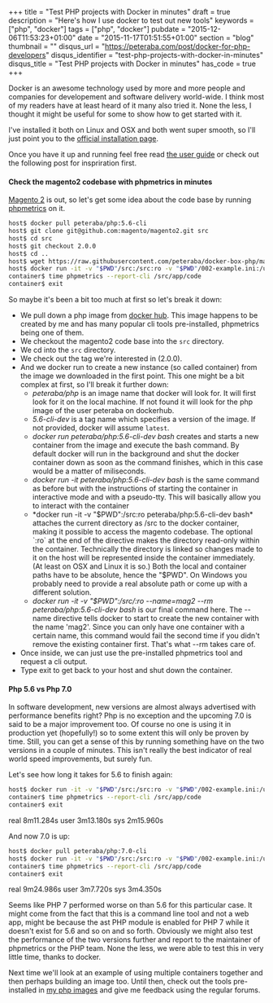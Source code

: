 +++
title = "Test PHP projects with Docker in minutes"
draft = true
description = "Here's how I use docker to test out new tools"
keywords = ["php", "docker"]
tags = ["php", "docker"]
pubdate = "2015-12-06T11:53:23+01:00"
date = "2015-11-17T01:51:55+01:00"
section = "blog"
thumbnail = ""
disqus_url = "https://peteraba.com/post/docker-for-php-developers"
disqus_identifier = "test-php-projects-with-docker-in-minutes"
disqus_title = "Test PHP projects with Docker in minutes"
has_code = true
+++

Docker is an awesome technology used by more and more people and companies for developement and software delivery world-wide. I think most of my readers have at least heard of it many also tried it. None the less, I thought it might be useful for some to show how to get started with it.

I've installed it both on Linux and OSX and both went super smooth, so I'll just point you to the [official installation page](http://docs.docker.com/engine/installation/).

Once you have it up and running feel free read [the user guide](http://docs.docker.com/engine/userguide/) or check out the following post for inspriration first.

#### Check the magento2 codebase with phpmetrics in minutes

[Magento 2](https://github.com/magento/magento2.git) is out, so let's get some idea about the code base by running [phpmetrics](http://www.phpmetrics.org/) on it.

```bash
host$ docker pull peteraba/php:5.6-cli
host$ git clone git@github.com:magento/magento2.git src
host$ cd src
host$ git checkout 2.0.0
host$ cd ..
host$ wget https://raw.githubusercontent.com/peteraba/docker-box-php/master/base/002-example.ini
host$ docker run -it -v "$PWD"/src:/src:ro -v "$PWD"/002-example.ini:/usr/local/etc/php/conf.d/002-example.ini --name=mag2 --rm peteraba/php:5.6-cli bash
container$ time phpmetrics --report-cli /src/app/code
container$ exit
```

So maybe it's been a bit too much at first so let's break it down:
 - We pull down a php image from [docker hub](https://hub.docker.com/). This image happens to be created by me and has many popular cli tools pre-installed, phpmetrics being one of them.
 - We checkout the magento2 code base into the `src` directory.
 - We cd into the `src` directory.
 - We check out the tag we're interested in (2.0.0).
 - And we docker run to create a new instance (so called container) from the image we downloaded in the first point. This one might be a bit complex at first, so I'll break it further down:
   - *peteraba/php* is an image name that docker will look for. It will first look for it on the local machine. If not found it will look for the php image of the user peteraba on dockerhub.
   - *5.6-cli-dev* is a tag name which specifies a version of the image. If not provided, docker will assume `latest`.
   - *docker run peteraba/php:5.6-cli-dev bash* creates and starts a new container from the image and execute the bash command. By default docker will run in the background and shut the docker container down as soon as the command finishes, which in this case would be a matter of miliseconds.
   - *docker run -it peteraba/php:5.6-cli-dev bash* is the same command as before but with the instructions of starting the container in interactive mode and with a pseudo-tty. This will basically allow you to interact with the container
   - *docker run -it -v "$PWD":/src:ro peteraba/php:5.6-cli-dev bash* attaches the current directory as /src to the docker container, making it possible to access the magento codebase. The optional `:ro` at the end of the directive makes the directory read-only within the container. Technically the directory is linked so changes made to it on the host will be represented inside the container immediately. (At least on OSX and Linux it is so.) Both the local and container paths have to be absolute, hence the "$PWD". On Windows you probably need to provide a real absolute path or come up with a different solution.
   - *docker run -it -v "$PWD":/src/:ro --name=mag2 --rm peteraba/php:5.6-cli-dev bash* is our final command here. The --name directive tells docker to start to create the new container with the name 'mag2'. Since you can only have one container with a certain name, this command would fail the second time if you didn't remove the existing container first. That's what --rm takes care of.
 - Once inside, we can just use the pre-installed phpmetrics tool and request a cli output.
 - Type exit to get back to your host and shut down the container.


#### Php 5.6 vs Php 7.0

In software development, new versions are almost always advertised with performance benefits right? Php is no exception and the upcoming 7.0 is said to be a major improvement too. Of course no one is using it in production yet (hopefully!) so to some extent this will only be proven by time. Still, you can get a sense of this by running something have on the two versions in a couple of minutes. This isn't really the best indicator of real world speed improvements, but surely fun.

Let's see how long it takes for 5.6 to finish again:

```bash
host$ docker run -it -v "$PWD"/src:/src:ro -v "$PWD"/002-example.ini:/usr/local/etc/php/conf.d/002-example.ini --name=mag2 --rm peteraba/php:5.6-cli bash
container$ time phpmetrics --report-cli /src/app/code
container$ exit
```
real	8m11.284s
user	3m13.180s
sys	2m15.960s

And now 7.0 is up:

```bash
host$ docker pull peteraba/php:7.0-cli
host$ docker run -it -v "$PWD"/src:/src:ro -v "$PWD"/002-example.ini:/usr/local/etc/php/conf.d/002-example.ini --name=mag2 --rm peteraba/php:7.0-cli bash
container$ time phpmetrics --report-cli /src/app/code
container$ exit
```
real	9m24.986s
user	3m7.720s
sys	3m4.350s

Seems like PHP 7 performed worse on than 5.6 for this particular case. It might come from the fact that this is a command line tool and not a web app, might be because the ast PHP module is enabled for PHP 7 while it doesn't exist for 5.6 and so on and so forth. Obviously we might also test the performance of the two versions further and report to the maintainer of phpmetrics or the PHP team. None the less, we were able to test this in very little time, thanks to docker.

Next time we'll look at an example of using multiple containers together and then perhaps building an image too. Until then, check out the tools pre-installed in [my php images](https://hub.docker.com/r/peteraba/php/) and give me feedback using the regular forums.

